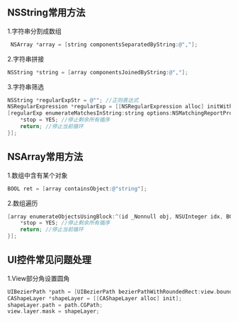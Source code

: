 
## NSString常用方法
1.字符串分割成数组<br>
```objective-c
 NSArray *array = [string componentsSeparatedByString:@","];
 ```

2.字符串拼接<br>
```objective-c
NSString *string = [array componentsJoinedByString:@","];
```

3.字符串筛选
```objective-c
NSString *regularExpStr = @""; //正则表达式
NSRegularExpression *regularExp = [[NSRegularExpression alloc] initWithPattern:regularExpStr options:NSRegularExpressionCaseInsensitive error:nil];
[regularExp enumerateMatchesInString:string options:NSMatchingReportProgress range:NSMakeRange(0, string.length) usingBlock:^(NSTextCheckingResult * _Nullable result, NSMatchingFlags flags, BOOL * _Nonnull stop) {
    *stop = YES; //停止剩余所有循序
    return; //停止当前循环
}];
```


##  NSArray常用方法
1.数组中含有某个对象
```objective-c
BOOL ret = [array containsObject:@"string"];
```

2.数组遍历
```objective-c
[array enumerateObjectsUsingBlock:^(id _Nonnull obj, NSUInteger idx, BOOL * _Nonnull stop) {
    *stop = YES; //停止剩余所有循序
    return; //停止当前循环
}];
```



## UI控件常见问题处理
1.View部分角设置圆角
```objective-c
UIBezierPath *path = [UIBezierPath bezierPathWithRoundedRect:view.bounds byRoundingCorners:UIRectCornerTopRight | UIRectCornerBottomLeft cornerRadii:CGSizeMake(5, 5)];
CAShapeLayer *shapeLayer = [[CAShapeLayer alloc] init];
shapeLayer.path = path.CGPath;
view.layer.mask = shapeLayer;
```







